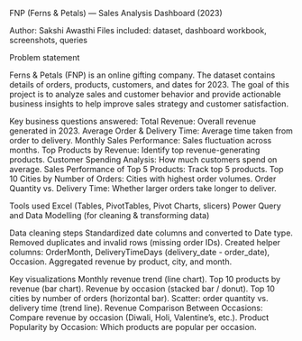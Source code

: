 FNP (Ferns & Petals) — Sales Analysis Dashboard (2023)

Author: Sakshi Awasthi
Files included: dataset, dashboard workbook, screenshots, queries

Problem statement

Ferns & Petals (FNP) is an online gifting company. The dataset contains details of orders, products, customers, and dates for 2023. The goal of this project is to analyze sales and customer behavior and provide actionable business insights to help improve sales strategy and customer satisfaction.

Key business questions answered:
Total Revenue: Overall revenue generated in 2023.
Average Order & Delivery Time: Average time taken from order to delivery.
Monthly Sales Performance: Sales fluctuation across months.
Top Products by Revenue: Identify top revenue-generating products.
Customer Spending Analysis: How much customers spend on average.
Sales Performance of Top 5 Products: Track top 5 products.
Top 10 Cities by Number of Orders: Cities with highest order volumes.
Order Quantity vs. Delivery Time: Whether larger orders take longer to deliver.

Tools used
Excel (Tables, PivotTables, Pivot Charts, slicers)
Power Query and Data Modelling (for cleaning & transforming data)

Data cleaning steps
Standardized date columns and converted to Date type.
Removed duplicates and invalid rows (missing order IDs).
Created helper columns: OrderMonth, DeliveryTimeDays (delivery_date - order_date), Occasion.
Aggregated revenue by product, city, and month.

Key visualizations
Monthly revenue trend (line chart).
Top 10 products by revenue (bar chart).
Revenue by occasion (stacked bar / donut).
Top 10 cities by number of orders (horizontal bar).
Scatter: order quantity vs. delivery time (trend line).
Revenue Comparison Between Occasions: Compare revenue by occasion (Diwali, Holi, Valentine’s, etc.).
Product Popularity by Occasion: Which products are popular per occasion.
